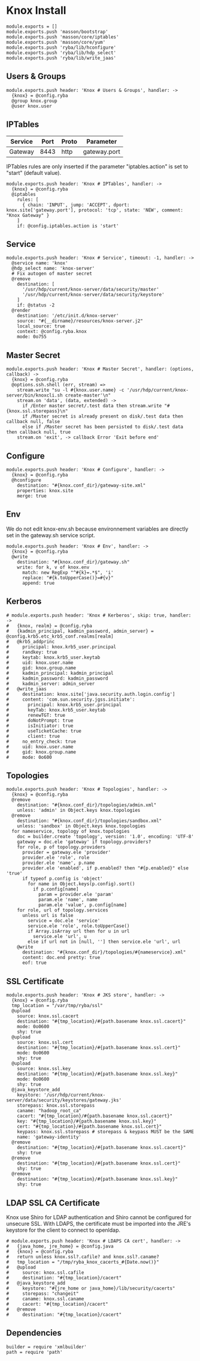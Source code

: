 
# Knox Install

    module.exports = []
    module.exports.push 'masson/bootstrap'
    module.exports.push 'masson/core/iptables'
    module.exports.push 'masson/core/yum'
    module.exports.push 'ryba/lib/hconfigure'
    module.exports.push 'ryba/lib/hdp_select'
    module.exports.push 'ryba/lib/write_jaas'

## Users & Groups

    module.exports.push header: 'Knox # Users & Groups', handler: ->
      {knox} = @config.ryba
      @group knox.group
      @user knox.user
      
## IPTables

| Service        | Port  | Proto | Parameter       |
|----------------|-------|-------|-----------------|
| Gateway        | 8443  | http  | gateway.port    |


IPTables rules are only inserted if the parameter "iptables.action" is set to
"start" (default value).

    module.exports.push header: 'Knox # IPTables', handler: ->
      {knox} = @config.ryba
      @iptables
        rules: [
          { chain: 'INPUT', jump: 'ACCEPT', dport: knox.site['gateway.port'], protocol: 'tcp', state: 'NEW', comment: "Knox Gateway" }
        ]
        if: @config.iptables.action is 'start'

## Service

    module.exports.push header: 'Knox # Service', timeout: -1, handler: ->
      @service name: 'knox'
      @hdp_select name: 'knox-server'
      # Fix autogen of master secret
      @remove
        destination: [
          '/usr/hdp/current/knox-server/data/security/master'
          '/usr/hdp/current/knox-server/data/security/keystore'
        ] 
        if: @status -2
      @render
        destination: '/etc/init.d/knox-server'
        source: "#{__dirname}/resources/knox-server.j2"
        local_source: true
        context: @config.ryba.knox
        mode: 0o755

## Master Secret

    module.exports.push header: 'Knox # Master Secret', handler: (options, callback) ->
      {knox} = @config.ryba
      @options.ssh.shell (err, stream) =>
        stream.write "su -l #{knox.user.name} -c '/usr/hdp/current/knox-server/bin/knoxcli.sh create-master'\n"
        stream.on 'data', (data, extended) ->
          if /Enter master secret/.test data then stream.write "#{knox.ssl.storepass}\n"
          if /Master secret is already present on disk/.test data then callback null, false
          else if /Master secret has been persisted to disk/.test data then callback null, true
        stream.on 'exit', -> callback Error 'Exit before end'

## Configure

    module.exports.push header: 'Knox # Configure', handler: ->
      {knox} = @config.ryba
      @hconfigure
        destination: "#{knox.conf_dir}/gateway-site.xml"
        properties: knox.site
        merge: true

## Env

We do not edit knox-env.sh because environnement variables are directly set
in the gateway.sh service script.
  
    module.exports.push header: 'Knox # Env', handler: ->
      {knox} = @config.ryba
      @write
        destination: "#{knox.conf_dir}/gateway.sh"
        write: for k, v of knox.env
          match: new RegExp "^#{k}=.*$", 'i'
          replace: "#{k.toUpperCase()}=#{v}"
          append: true

## Kerberos

    # module.exports.push header: 'Knox # Kerberos', skip: true, handler: ->
    #   {knox, realm} = @config.ryba
    #   {kadmin_principal, kadmin_password, admin_server} = @config.krb5.etc_krb5_conf.realms[realm]
    #   @krb5_addprinc
    #     principal: knox.krb5_user.principal
    #     randkey: true
    #     keytab: knox.krb5_user.keytab
    #     uid: knox.user.name
    #     gid: knox.group.name
    #     kadmin_principal: kadmin_principal
    #     kadmin_password: kadmin_password
    #     kadmin_server: admin_server
    #   @write_jaas
    #     destination: knox.site['java.security.auth.login.config']
    #     content: 'com.sun.security.jgss.initiate':
    #       principal: knox.krb5_user.principal
    #       keyTab: knox.krb5_user.keytab
    #       renewTGT: true
    #       doNotPrompt: true
    #       isInitiator: true
    #       useTicketCache: true
    #       client: true
    #     no_entry_check: true
    #     uid: knox.user.name
    #     gid: knox.group.name
    #     mode: 0o600

## Topologies

    module.exports.push header: 'Knox # Topologies', handler: ->
      {knox} = @config.ryba
      @remove
        destination: "#{knox.conf_dir}/topologies/admin.xml"
        unless: 'admin' in Object.keys knox.topologies
      @remove
        destination: "#{knox.conf_dir}/topologies/sandbox.xml"
        unless: 'sandbox' in Object.keys knox.topologies
      for nameservice, topology of knox.topologies
        doc = builder.create 'topology', version: '1.0', encoding: 'UTF-8'
        gateway = doc.ele 'gateway' if topology.providers?
        for role, p of topology.providers
          provider = gateway.ele 'provider'
          provider.ele 'role', role
          provider.ele 'name', p.name
          provider.ele 'enabled', if p.enabled? then "#{p.enabled}" else 'true'
          if typeof p.config is 'object'
            for name in Object.keys(p.config).sort()
              if p.config[name]
                param = provider.ele 'param'
                param.ele 'name', name
                param.ele 'value', p.config[name]
        for role, url of topology.services
          unless url is false
            service = doc.ele 'service'
            service.ele 'role', role.toUpperCase()
            if Array.isArray url then for u in url
              service.ele 'url', u
            else if url not in [null, ''] then service.ele 'url', url
        @write
          destination: "#{knox.conf_dir}/topologies/#{nameservice}.xml"
          content: doc.end pretty: true
          eof: true

## SSL Certificate

    module.exports.push header: 'Knox # JKS store', handler: ->
      {knox} = @config.ryba
      tmp_location = "/var/tmp/ryba/ssl"
      @upload
        source: knox.ssl.cacert
        destination: "#{tmp_location}/#{path.basename knox.ssl.cacert}"
        mode: 0o0600
        shy: true
      @upload
        source: knox.ssl.cert
        destination: "#{tmp_location}/#{path.basename knox.ssl.cert}"
        mode: 0o0600
        shy: true
      @upload
        source: knox.ssl.key
        destination: "#{tmp_location}/#{path.basename knox.ssl.key}"
        mode: 0o0600
        shy: true
      @java_keystore_add
        keystore: '/usr/hdp/current/knox-server/data/security/keystores/gateway.jks'
        storepass: knox.ssl.storepass
        caname: "hadoop_root_ca"
        cacert: "#{tmp_location}/#{path.basename knox.ssl.cacert}"
        key: "#{tmp_location}/#{path.basename knox.ssl.key}"
        cert: "#{tmp_location}/#{path.basename knox.ssl.cert}"
        keypass: knox.ssl.storepass # storepass & keypass MUST be the SAME
        name: 'gateway-identity'
      @remove
        destination: "#{tmp_location}/#{path.basename knox.ssl.cacert}"
        shy: true
      @remove
        destination: "#{tmp_location}/#{path.basename knox.ssl.cert}"
        shy: true
      @remove
        destination: "#{tmp_location}/#{path.basename knox.ssl.key}"
        shy: true

## LDAP SSL CA Certificate

Knox use Shiro for LDAP authentication and Shiro cannot be configured for 
unsecure SSL.
With LDAPS, the certificate must be imported into the JRE's keystore for the
client to connect to openldap.

    # module.exports.push header: 'Knox # LDAPS CA cert', handler: ->
    #   {java_home, jre_home} = @config.java
    #   {knox} = @config.ryba
    #   return unless knox.ssl?.cafile? and knox.ssl?.caname?
    #   tmp_location = "/tmp/ryba_knox_cacerts_#{Date.now()}"
    #   @upload
    #     source: knox.ssl.cafile
    #     destination: "#{tmp_location}/cacert"
    #   @java_keystore_add
    #     keystore: "#{jre_home or java_home}/lib/security/cacerts"
    #     storepass: "changeit"
    #     caname: knox.ssl.caname
    #     cacert: "#{tmp_location}/cacert"
    #   @remove
    #     destination: "#{tmp_location}/cacert"

## Dependencies

    builder = require 'xmlbuilder'
    path = require 'path'
